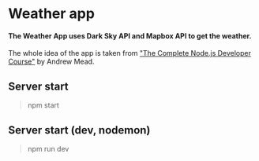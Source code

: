 # Weather app

#### The Weather App uses Dark Sky API and Mapbox API to get the weather.

The whole idea of the app is taken from ["The Complete Node.js Developer Course"](https://www.udemy.com/course/the-complete-nodejs-developer-course-2/) by Andrew Mead.

## Server start
> npm start

## Server start (dev, nodemon)
> npm run dev